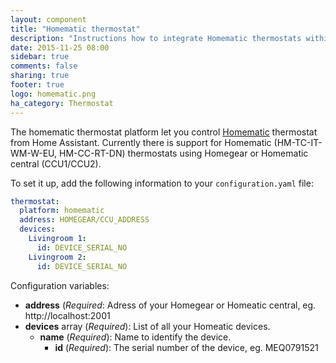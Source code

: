 ```yaml
---
layout: component
title: "Homematic thermostat"
description: "Instructions how to integrate Homematic thermostats within Home Assistant."
date: 2015-11-25 08:00
sidebar: true
comments: false
sharing: true
footer: true
logo: homematic.png
ha_category: Thermostat
---
```



The homematic thermostat platform let you control [Homematic](http://www.homematic.com/) thermostat from Home Assistant. Currently there is support for Homematic (HM-TC-IT-WM-W-EU, HM-CC-RT-DN) thermostats using Homegear or Homematic central (CCU1/CCU2).

To set it up, add the following information to your `configuration.yaml` file:

```yaml
thermostat:
  platform: homematic
  address: HOMEGEAR/CCU_ADDRESS
  devices:
    Livingroom 1:
      id: DEVICE_SERIAL_NO
    Livingroom 2:
      id: DEVICE_SERIAL_NO
```

Configuration variables:

- **address** (*Required*: Adress of your Homegear or Homeatic central, eg. http://localhost:2001
- **devices** array (*Required*): List of all your Homeatic devices.
  - **name** (*Required*): Name to identify the device.
    - **id** (*Required*): The serial number of the device, eg. MEQ0791521

